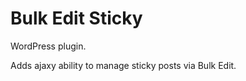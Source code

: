 Bulk Edit Sticky
================

WordPress plugin.

Adds ajaxy ability to manage sticky posts via Bulk Edit.
